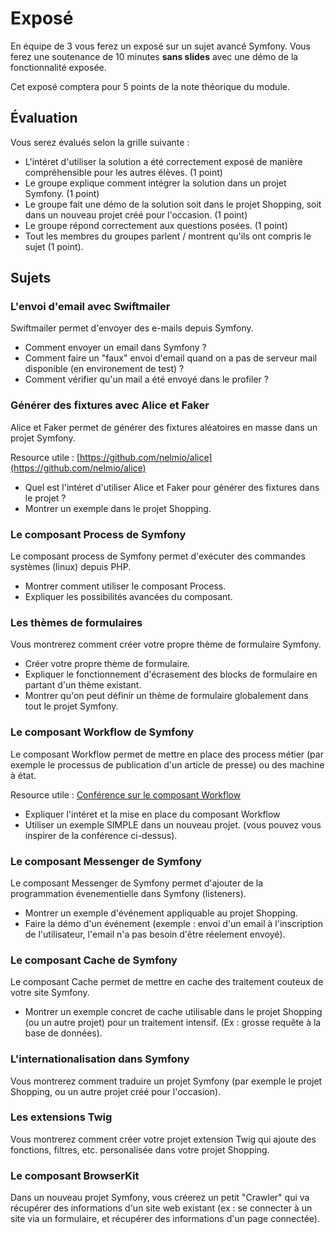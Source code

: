 # Exposé

En équipe de 3 vous ferez un exposé sur un sujet avancé Symfony. Vous ferez une soutenance de 10 minutes **sans slides** avec une démo de la fonctionnalité exposée.

Cet exposé comptera pour 5 points de la note théorique du module.

## Évaluation

Vous serez évalués selon la grille suivante :

* L'intéret d'utiliser la solution a été correctement exposé de manière compréhensible pour les autres élèves. (1 point)
* Le groupe explique comment intégrer la solution dans un projet Symfony. (1 point)
* Le groupe fait une démo de la solution soit dans le projet Shopping, soit dans un nouveau projet créé pour l'occasion. (1 point)
* Le groupe répond correctement aux questions posées. (1 point)
* Tout les membres du groupes parlent / montrent qu'ils ont compris le sujet  (1 point).

## Sujets

### L'envoi d'email avec Swiftmailer

Swiftmailer permet d'envoyer des e-mails depuis Symfony.

* Comment envoyer un email dans Symfony ?
* Comment faire un "faux" envoi d'email quand on a pas de serveur mail disponible (en environement de test) ?
* Comment vérifier qu'un mail a été envoyé dans le profiler ?

### Générer des fixtures avec Alice et Faker

Alice et Faker permet de générer des fixtures aléatoires en masse dans un projet Symfony.

Resource utile : [https://github.com/nelmio/alice](https://github.com/nelmio/alice)

* Quel est l'intéret d'utiliser Alice et Faker pour générer des fixtures dans le projet ?
* Montrer un exemple dans le projet Shopping.

### Le composant Process de Symfony

Le composant process de Symfony permet d'exécuter des commandes systèmes (linux) depuis PHP.

* Montrer comment utiliser le composant Process.
* Expliquer les possibilités avancées du composant.

### Les thèmes de formulaires

Vous montrerez comment créer votre propre thème de formulaire Symfony.

* Créer votre propre thème de formulaire.
* Expliquer le fonctionnement d'écrasement des blocks de formulaire en partant d'un thème existant.
* Montrer qu'on peut définir un thème de formulaire globalement dans tout le projet Symfony.

### Le composant Workflow de Symfony

Le composant Workflow permet de mettre en place des process métier (par exemple le processus de publication d'un article de presse) ou des machine à état.

Resource utile : [Conférence sur le composant Workflow](https://www.youtube.com/watch?v=9-jQf7CL7X4)

* Expliquer l'intéret et la mise en place du composant Workflow
* Utiliser un exemple SIMPLE dans un nouveau projet. (vous pouvez vous inspirer de la conférence ci-dessus).

### Le composant Messenger de Symfony

Le composant Messenger de Symfony permet d'ajouter de la programmation évenementielle dans Symfony (listeners).

* Montrer un exemple d'événement appliquable au projet Shopping.
* Faire la démo d'un événement (exemple : envoi d'un email à l'inscription de l'utilisateur, l'email n'a pas besoin d'être réelement envoyé).

### Le composant Cache de Symfony

Le composant Cache permet de mettre en cache des traitement couteux de votre site Symfony.

* Montrer un exemple concret de cache utilisable dans le projet Shopping (ou un autre projet) pour un traitement intensif. (Ex : grosse requête à la base de données).

### L'internationalisation dans Symfony

Vous montrerez comment traduire un projet Symfony (par exemple le projet Shopping, ou un autre projet créé pour l'occasion).

### Les extensions Twig

Vous montrerez comment créer votre projet extension Twig qui ajoute des fonctions, filtres, etc. personalisée dans votre projet Shopping.

### Le composant BrowserKit

Dans un nouveau projet Symfony, vous créerez un petit "Crawler" qui va récupérer des informations d'un site web existant (ex : se connecter à un site via un formulaire, et récupérer des informations d'un page connectée).